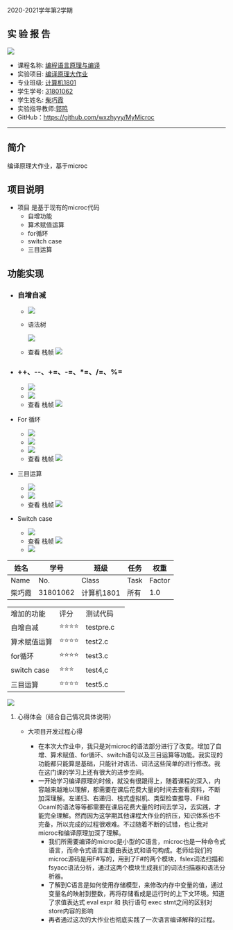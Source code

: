 2020-2021学年第2学期

## 实 验 报 告

![](zucc.png)

- 课程名称: <u>编程语言原理与编译</u>
- 实验项目: <u>编译原理大作业</u>
- 专业班级: <u>计算机1801</u>
- 学生学号: <u>31801062</u>
- 学生姓名: <u>柴巧霞</u>
- 实验指导教师:<u>郭鸣</u>
- GitHub：https://github.com/wxzhyyy/MyMicroc



---

## 简介

编译原理大作业，基于microc



## 项目说明

- 项目 是基于现有的microc代码
  - 自增功能
  - 算术赋值运算  
  - for循环
  - switch case
  - 三目运算





## 功能实现

- ### 自增自减

  - ![](1_3.png)
  
  - 语法树
  
    ![](1_1.png)
  
  - 查看 栈帧 ![](1_2.png)



- ### ++、--、+=、-=、*=、/=、%=

  - ![](2_1.png)
  - ![](2_3.png)
  - 查看 栈帧 ![](2_2.png)
  
- For 循环

  - ![](3_5.png)
  - ![](3_1.png)
  - ![](3_3.png)
  - 查看 栈帧 ![](3_4.png)

- 三目运算

  - ![](4_4.png)
  - ![](4_1.png)
  - 查看 栈帧 ![](4_3.png)

- Switch case

  - ![](5_4.png)
  - 查看 栈帧 ![](5_2.png)
  - ![](5_3.png)





| 姓名   | 学号     | 班级       | 任务 | 权重   |
| ------ | -------- | ---------- | ---- | ------ |
| Name   | No.      | Class      | Task | Factor |
| 柴巧霞 | 31801062 | 计算机1801 | 所有 | 1.0    |

|              |      |           |      |
| ------------ | ---- | --------- | ---- |
| 增加的功能   | 评分 | 测试代码  |      |
| 自增自减     | ⭐⭐⭐⭐ | testpre.c |      |
| 算术赋值运算 | ⭐⭐⭐⭐ | test2.c   |      |
| for循环      | ⭐⭐⭐⭐ | test3.c   |      |
| switch case  | ⭐⭐⭐  | test4,c   |      |
| 三目运算     | ⭐⭐⭐⭐ | test5.c   |      |

![](QQ截图20210628085613.png)





1. 心得体会（结合自己情况具体说明）

   - 大项目开发过程心得

     - 在本次大作业中，我只是对microc的语法部分进行了改变。增加了自增、算术赋值、for循环、switch语句以及三目运算等功能。我实现的功能都只能算是基础，只能针对语法、词法这些简单的进行修改。我在这门课的学习上还有很大的进步空间。
     - 一开始学习编译原理的时候，就没有很跟得上，随着课程的深入，内容越来越难以理解，都需要在课后花费大量的时间去查看资料，不断加深理解。左递归、右递归、栈式虚拟机、类型检查推导、F#和Ocaml的语法等等都需要在课后花费大量的时间去学习，去实践，才能完全理解。然而因为这学期其他课程大作业的挤压，知识体系也不完备，所以完成的过程很艰难。不过随着不断的试错，也让我对microc和编译原理加深了理解。
       - 我们所需要编译的microc是小型的C语言，microc也是一种命令式语言，而命令式语言主要由表达式和语句构成。老师给我们的microc源码是用F#写的，用到了F#的两个模块，fslex词法扫描和fsyacc语法分析，通过这两个模块生成我们的词法扫描器和语法分析器。
       - 了解到C语言是如何使用存储模型，来修改内存中变量的值，通过变量名的映射到整数，再将存储看成是运行时的上下文环境。知道了求值表达式 eval expr 和 执行语句 exec stmt之间的区别对store内容的影响
       - 再者通过这次的大作业也彻底实践了一次语言编译解释的过程。

     